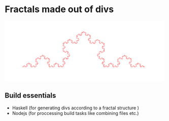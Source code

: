 # Fractals made out of divs

![koch curve](screenshots/koch-curve.png)

## Build essentials

* Haskell (for generating divs according to a fractal structure )
* Nodejs  (for proccessing build tasks like combining files etc.)

